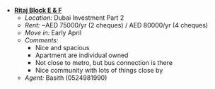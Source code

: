 - **[Ritaj Block E & F](https://maps.app.goo.gl/iVncLnYH42qEZ7cZ7)**
	- *Location:* Dubai Investment Part 2
	- *Rent:* ~AED 75000/yr (2 cheques) / AED 80000/yr (4 cheques)
	- *Move in:* Early April
	- *Comments:*
		- Nice and spacious
		- Apartment are individual owned
		- Not close to metro, but bus connection is there
		- Nice community with lots of things close by
	- *Agent:* Basith (0524981990)